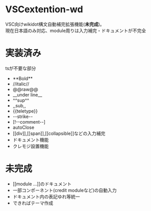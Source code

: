 # VSCextention-wd
VSC向けwikidot構文自動補完拡張機能(**未完成**)。<br>
現在日本語のみ対応、module周りは入力補完・ドキュメントが不完全
<br>
# 実装済み
tsが不要な部分
* \*\*Bold\*\*
* //italic//
* @@raw@@
* \_\_under line\_\_
* \^\^sup\^\^
* ,,sub,,
* \{\{teletype\}\}
* \-\-strike\-\-
* \[!\-\-comment\-\-\]
* autoClose
* [[div]],[[span]],[[collapsible]]などの入力補完
* ドキュメント機能
* クレモジ設置機能

# 未完成
* [[module ...]]のドキュメント
* 一部コンポーネント(credit moduleなど)の自動入力
* ドキュメント内の表記ゆれ等統一
* できればテーマ作成

